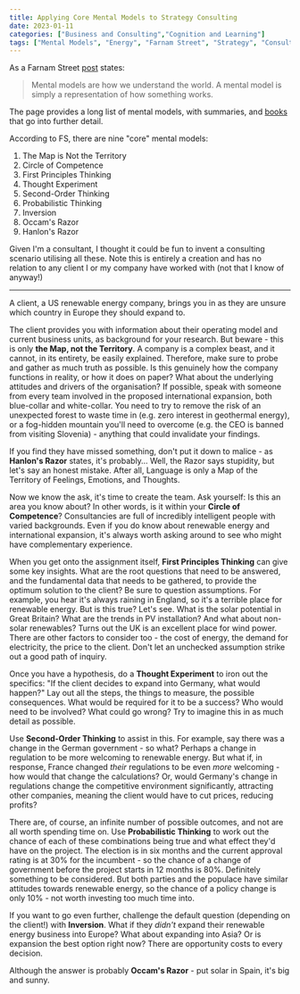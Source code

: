 ```yaml
---
title: Applying Core Mental Models to Strategy Consulting
date: 2023-01-11
categories: ["Business and Consulting","Cognition and Learning"]
tags: ["Mental Models", "Energy", "Farnam Street", "Strategy", "Consulting"]
---
```

As a Farnam Street [post](https://fs.blog/mental-models/#general_thinking_concepts) states:

> Mental models are how we understand the world. A mental model is simply a representation of how something works.

The page provides a long list of mental models, with summaries, and [books](https://fs.blog/books/) that go into further detail.

According to FS, there are nine "core" mental models:

1. The Map is Not the Territory
2. Circle of Competence
3. First Principles Thinking
4. Thought Experiment
5. Second-Order Thinking
6. Probabilistic Thinking
7. Inversion
8. Occam's Razor
9. Hanlon's Razor

Given I'm a consultant, I thought it could be fun to invent a consulting scenario utilising all these. Note this is entirely a creation and has no relation to any client I or my company have worked with (not that I know of anyway!)

---

A client, a US renewable energy company, brings you in as they are unsure which country in Europe they should expand to.

The client provides you with information about their operating model and current business units, as background for your research. But beware - this is only **the Map, not the Territory**. A company is a complex beast, and it cannot, in its entirety, be easily explained. Therefore, make sure to probe and gather as much truth as possible. Is this genuinely how the company functions in reality, or how it does on paper? What about the underlying attitudes and drivers of the organisation? If possible, speak with someone from every team involved in the proposed international expansion, both blue-collar and white-collar. You need to try to remove the risk of an unexpected forest to waste time in (e.g. zero interest in geothermal energy), or a fog-hidden mountain you'll need to overcome (e.g. the CEO is banned from visiting Slovenia) - anything that could invalidate your findings.

If you find they have missed something, don't put it down to malice - as **Hanlon's Razor** states, it's probably… Well, the Razor says stupidity, but let's say an honest mistake. After all, Language is only a Map of the Territory of Feelings, Emotions, and Thoughts.

Now we know the ask, it's time to create the team. Ask yourself: Is this an area you know about? In other words, is it within your **Circle of Competence**? Consultancies are full of incredibly intelligent people with varied backgrounds. Even if you do know about renewable energy and international expansion, it's always worth asking around to see who might have complementary experience.

When you get onto the assignment itself, **First Principles Thinking** can give some key insights. What are the root questions that need to be answered, and the fundamental data that needs to be gathered, to provide the optimum solution to the client? Be sure to question assumptions. For example, you hear it's always raining in England, so it's a terrible place for renewable energy. But is this true? Let's see. What is the solar potential in Great Britain? What are the trends in PV installation? And what about non-solar renewables? Turns out the UK is an excellent place for wind power. There are other factors to consider too - the cost of energy, the demand for electricity, the price to the client. Don't let an unchecked assumption strike out a good path of inquiry.

Once you have a hypothesis, do a **Thought Experiment** to iron out the specifics: "If the client decides to expand into Germany, what would happen?" Lay out all the steps, the things to measure, the possible consequences. What would be required for it to be a success? Who would need to be involved? What could go wrong? Try to imagine this in as much detail as possible.

Use **Second-Order Thinking** to assist in this. For example, say there was a change in the German government - so what? Perhaps a change in regulation to be more welcoming to renewable energy. But what if, in response, France changed *their* regulations to be even *more* welcoming - how would that change the calculations? Or, would Germany's change in regulations change the competitive environment significantly, attracting other companies, meaning the client would have to cut prices, reducing profits?

There are, of course, an infinite number of possible outcomes, and not are all worth spending time on. Use **Probabilistic Thinking** to work out the chance of each of these combinations being true and what effect they'd have on the project. The election is in six months and the current approval rating is at 30% for the incumbent - so the chance of a change of government before the project starts in 12 months is 80%. Definitely something to be considered. But both parties and the populace have similar attitudes towards renewable energy, so the chance of a policy change is only 10% - not worth investing too much time into.

If you want to go even further, challenge the default question (depending on the client!) with **Inversion**. What if they *didn't* expand their renewable energy business into Europe? What about expanding into Asia? Or is expansion the best option right now? There are opportunity costs to every decision.

Although the answer is probably **Occam's Razor** - put solar in Spain, it's big and sunny.